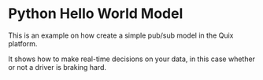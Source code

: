 # Python Hello World Model

This is an example on how create a simple pub/sub model in the Quix platform.

It shows how to make real-time decisions on your data, in this case whether or not a driver is braking hard.